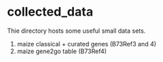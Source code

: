 # collected_data
Thie directory hosts some useful small data sets.

1. maize classical + curated genes (B73Ref3 and 4)
2. maize gene2go table (B73Ref4)

